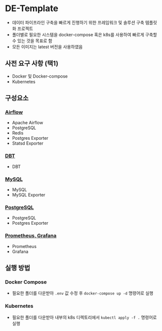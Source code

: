 # DE-Template
- 데이터 파이프라인 구축을 빠르게 진행하기 위한 프레임워크 및 솔루션 구축 템플릿화 프로젝트
- 폴더별로 필요한 시스템을 docker-compose 혹은 k8s를 사용하여 빠르게 구축할 수 있는 것을 목표로 함
- 모든 이미지는 latest 버전을 사용하였음

## 사전 요구 사항 (택1)
- Docker 및 Docker-compose
- Kubernetes

## 구성요소
### [Airflow](airflow) 
- Apache Airflow
- PostgreSQL
- Redis
- Postgres Exporter
- Statsd Exporter

### [DBT](dbt) 
- DBT

### [MySQL](mysql)
- MySQL
- MySQL Exporter

### [PostgreSQL](postgres)
- PostgreSQL
- Postgres Exporter

### [Prometheus, Grafana](prometheus+grafana)
- Prometheus
- Grafana

## 실행 방법
### Docker Compose
- 필요한 폴더를 다운받아 `.env` 값 수정 후 `docker-compose up -d` 명령어로 실행
### Kubernetes
- 필요한 폴더를 다운받아 내부의 k8s 디렉토리에서 `kubectl apply -f .` 명령어로 실행